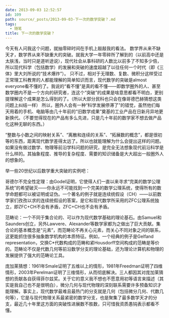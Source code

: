 ```yaml
---
date: 2013-09-03 12:52:57
id: 109
path: source/_posts/2013-09-03-下一次的数学突破？.md
tags:
  - 随笔
title: 下一次的数学突破？
---
```


今天有人问我这个问题，就抽零碎时间在手机上敲敲我的看法。
数学界从来不缺天才，数学界从来不缺重大的突破。就我大学一年零碎所了解到的（以前高中还是太肤浅，当时只是道听途说），现代社会从事科研的人数比以前多了不知多少倍，所以现代科学（包括数学）的发展和突破的速度超越了以往任何一个时代（即《三体》里大刘所说的“技术爆炸”）。
只不过，相对于无理数、复数、微积分这样受过正常理工科教育的人都能理解的简单知识而言，现代数学的突破是almost everyone看不懂的了。我说的“看不懂”是真的看不懂——即数学圈外的人、甚至数学圈内不是一个方向的研究者，连这个“突破”的成果是啥意思都看不明白，更别提理解这个成果是怎么得到的了。（所以大部分民科也只会在像哥德巴赫猜想这类问题上纠结一样）
所以，圈外人会有一种“科学发展停滞了”的错觉，虽然他们每天用着的手机、电脑等由几十年前的“旧数学成果”奠基的工业产品在日新月异地更新换代。（不要觉得现在的产品有多么先进，只是几十年前的数学家不想去做产品化这种无聊的东西。）

“整数与小数之间的映射关系”、“离散和连续的关系”、“拓展数的概念”，都是很初等的东西，距离现代数学差得太远了。所以也就能理解为什么会提出这样的问题。
如果没有做过数学、物理等前沿学科问题的研究，是完全无法想象现代前沿科学是什么样的。其抽象程度、推导的复杂程度、需要的知识储备是大大超出一般圈外人的想象的。

举一些20世纪以后数学重大突破的实例吧：

哥德尔不完全性定理：由Godel证明，它使得人们一直以来寻求“完美的数学公理系统”的希望破灭——你永远不可能找到一个完美的数学公理系统，使得所有的数学命题都可以被证明或证伪。一个著名的例子就是连续统假设（CH）——以前数学家们孜孜以求的连续统假设的答案，是它和现代数学所采用的ZFC公理系统独立，即ZFC+CH不会有矛盾，ZFC+CH也不会有矛盾。

范畴论：一个不同于集合论的、可以作为现代数学基础的理论基石。由Samuel和Saunders创立，另外Lawvere、Alexander等数学家都为之做出了巨大贡献。集合论的基本概念是“元素”，而范畴论不再关心元素，而关心不同对象之间的联系，这更能抓住很多抽象数学机构的本质特征。例如，一个经典的例子是Gelfand representation，交换C*代数构成的范畴和紧Housdorff空间构成的范畴是等价的。范畴论不仅是代数几何等前沿数学分支的理论基础，还为理论计算机和物理的发展提供了强大的范畴论工具。

庞加莱猜想：1961年Smale证明了五维以上的情形，1981年Freedman证明了四维情形，2003年Perelman证明了三维情形，从而彻底解决。三人都因其对庞加莱猜想的贡献各自获得菲尔兹奖。关于它的意义我不想也不愿意用初等语言来描述（其实是我自己也不是很明白），微分几何与现代物理的深刻联系需要许多预备知识才能理解。事实上，现代数学最难且最热门的分支就是几何（包括微分几何、代数几何等），它是与现代物理关系最紧密的数学分支，也是聚集了最多数学天才的分支，最近几十年里这方面的突破性进展数不胜数，只可惜我资质愚钝表示都看不懂。